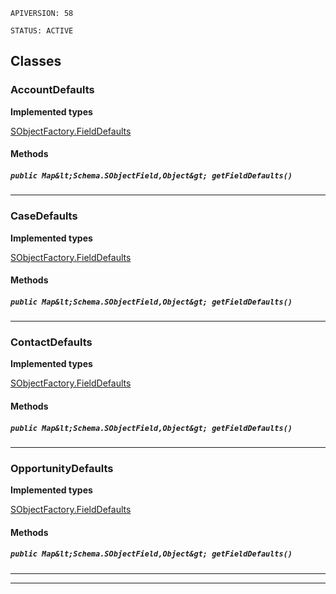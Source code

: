 `APIVERSION: 58`

`STATUS: ACTIVE`

## Classes

### AccountDefaults

**Implemented types**

[SObjectFactory.FieldDefaults](SObjectFactory.FieldDefaults)

#### Methods

##### `public Map&lt;Schema.SObjectField,Object&gt; getFieldDefaults()`

---

### CaseDefaults

**Implemented types**

[SObjectFactory.FieldDefaults](SObjectFactory.FieldDefaults)

#### Methods

##### `public Map&lt;Schema.SObjectField,Object&gt; getFieldDefaults()`

---

### ContactDefaults

**Implemented types**

[SObjectFactory.FieldDefaults](SObjectFactory.FieldDefaults)

#### Methods

##### `public Map&lt;Schema.SObjectField,Object&gt; getFieldDefaults()`

---

### OpportunityDefaults

**Implemented types**

[SObjectFactory.FieldDefaults](SObjectFactory.FieldDefaults)

#### Methods

##### `public Map&lt;Schema.SObjectField,Object&gt; getFieldDefaults()`

---

---

